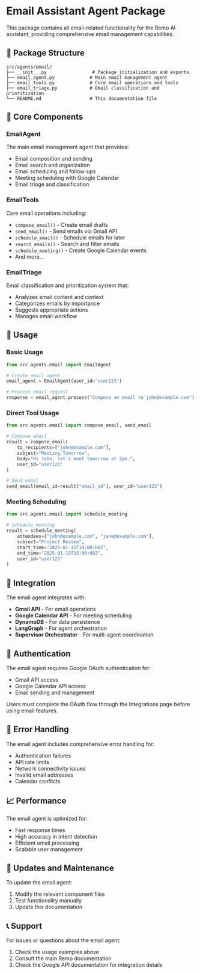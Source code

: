 # Email Assistant Agent Package

This package contains all email-related functionality for the Remo AI assistant, providing comprehensive email management capabilities.

## 📁 Package Structure

```
src/agents/email/
├── __init__.py                 # Package initialization and exports
├── email_agent.py             # Main email management agent
├── email_tools.py             # Core email operations and tools
├── email_triage.py            # Email classification and prioritization
└── README.md                  # This documentation file
```

## 🚀 Core Components

### EmailAgent
The main email management agent that provides:
- Email composition and sending
- Email search and organization
- Email scheduling and follow-ups
- Meeting scheduling with Google Calendar
- Email triage and classification

### EmailTools
Core email operations including:
- `compose_email()` - Create email drafts
- `send_email()` - Send emails via Gmail API
- `schedule_email()` - Schedule emails for later
- `search_emails()` - Search and filter emails
- `schedule_meeting()` - Create Google Calendar events
- And more...

### EmailTriage
Email classification and prioritization system that:
- Analyzes email content and context
- Categorizes emails by importance
- Suggests appropriate actions
- Manages email workflow

## 🔧 Usage

### Basic Usage
```python
from src.agents.email import EmailAgent

# Create email agent
email_agent = EmailAgent(user_id="user123")

# Process email request
response = email_agent.process("Compose an email to john@example.com")
```

### Direct Tool Usage
```python
from src.agents.email import compose_email, send_email

# Compose email
result = compose_email(
    to_recipients=["john@example.com"],
    subject="Meeting Tomorrow",
    body="Hi John, let's meet tomorrow at 2pm.",
    user_id="user123"
)

# Send email
send_email(email_id=result["email_id"], user_id="user123")
```

### Meeting Scheduling
```python
from src.agents.email import schedule_meeting

# Schedule meeting
result = schedule_meeting(
    attendees=["john@example.com", "jane@example.com"],
    subject="Project Review",
    start_time="2025-01-15T14:00:00Z",
    end_time="2025-01-15T15:00:00Z",
    user_id="user123"
)
```

## 🔌 Integration

The email agent integrates with:
- **Gmail API** - For email operations
- **Google Calendar API** - For meeting scheduling
- **DynamoDB** - For data persistence
- **LangGraph** - For agent orchestration
- **Supervisor Orchestrator** - For multi-agent coordination

## 🔐 Authentication

The email agent requires Google OAuth authentication for:
- Gmail API access
- Google Calendar API access
- Email sending and management

Users must complete the OAuth flow through the Integrations page before using email features.

## 🚨 Error Handling

The email agent includes comprehensive error handling for:
- Authentication failures
- API rate limits
- Network connectivity issues
- Invalid email addresses
- Calendar conflicts

## 📈 Performance

The email agent is optimized for:
- Fast response times
- High accuracy in intent detection
- Efficient email processing
- Scalable user management

## 🔄 Updates and Maintenance

To update the email agent:
1. Modify the relevant component files
2. Test functionality manually
3. Update this documentation

## 📞 Support

For issues or questions about the email agent:
1. Check the usage examples above
2. Consult the main Remo documentation
3. Check the Google API documentation for integration details 